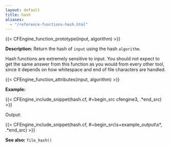 ```yaml
---
layout: default
title: hash
aliases:
  - "/reference-functions-hash.html"
---
```


{{< CFEngine_function_prototype(input, algorithm) >}}

**Description:** Return the hash of `input` using the hash `algorithm`.

Hash functions are extremely sensitive to input. You should not expect
to get the same answer from this function as you would from every other
tool, since it depends on how whitespace and end of file characters are
handled.

{{< CFEngine_function_attributes(input, algorithm) >}}

**Example:**

{{< CFEngine_include_snippet(hash.cf, #\+begin_src cfengine3, .*end_src) >}}

Output:

{{< CFEngine_include_snippet(hash.cf, #\+begin_src\s+example_output\s*, .*end_src) >}}

**See also:** `file_hash()`
